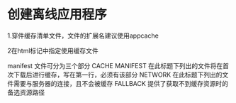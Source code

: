 # 创建离线应用程序
1.穿件缓存清单文件，文件的扩展名建议使用appcache

2在html标记中指定使用缓存文件
<html manifest="manifest.appcache">
manifest 文件可分为三个部分
CACHE MANIFEST
在此标题下列出的文件将在首次下载后进行缓存，写在第一行，必须有该部分
NETWORK
在此标题下列出的文件需要与服务器的连接，且不会被缓存
FALLBACK
提供了获取不到缓存资源时的备选资源路径
